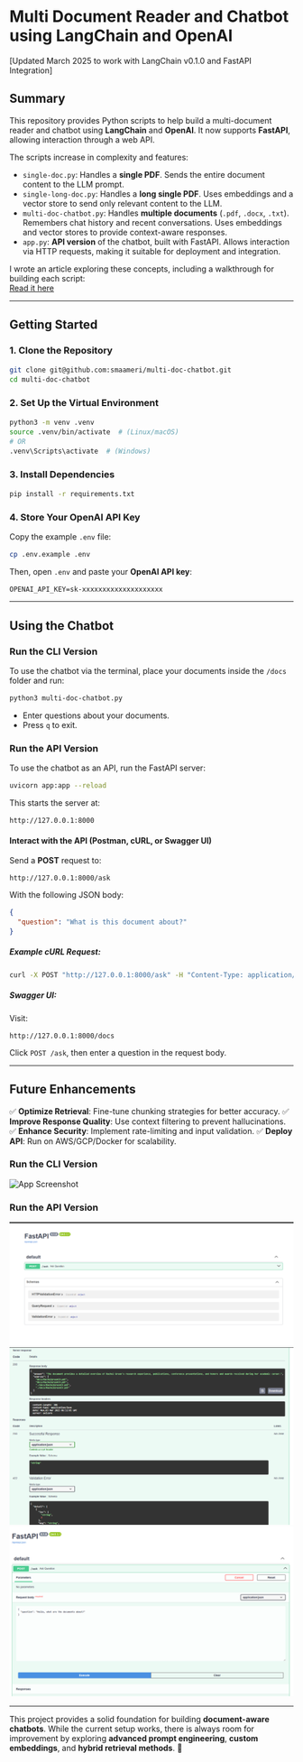 # Multi Document Reader and Chatbot using LangChain and OpenAI

[Updated March 2025 to work with LangChain v0.1.0 and FastAPI Integration]

## Summary
This repository provides Python scripts to help build a multi-document reader and chatbot using **LangChain** and **OpenAI**. It now supports **FastAPI**, allowing interaction through a web API.

The scripts increase in complexity and features:

- `single-doc.py`: Handles a **single PDF**. Sends the entire document content to the LLM prompt.
- `single-long-doc.py`: Handles a **long single PDF**. Uses embeddings and a vector store to send only relevant content to the LLM.
- `multi-doc-chatbot.py`: Handles **multiple documents** (`.pdf`, `.docx`, `.txt`). Remembers chat history and recent conversations. Uses embeddings and vector stores to provide context-aware responses.
- `app.py`: **API version** of the chatbot, built with FastAPI. Allows interaction via HTTP requests, making it suitable for deployment and integration.

I wrote an article exploring these concepts, including a walkthrough for building each script:  
[Read it here](https://medium.com/@ssmaameri/building-a-multi-document-reader-and-chatbot-with-langchain-and-chatgpt-d1864d47e339)

---

## Getting Started

### 1. Clone the Repository
```sh
git clone git@github.com:smaameri/multi-doc-chatbot.git
cd multi-doc-chatbot
```

### 2. Set Up the Virtual Environment
```sh
python3 -m venv .venv
source .venv/bin/activate  # (Linux/macOS)
# OR
.venv\Scripts\activate  # (Windows)
```

### 3. Install Dependencies
```sh
pip install -r requirements.txt
```

### 4. Store Your OpenAI API Key
Copy the example `.env` file:
```sh
cp .env.example .env
```
Then, open `.env` and paste your **OpenAI API key**:
```
OPENAI_API_KEY=sk-xxxxxxxxxxxxxxxxxxxx
```

---

## Using the Chatbot

### **Run the CLI Version**
To use the chatbot via the terminal, place your documents inside the `/docs` folder and run:
```sh
python3 multi-doc-chatbot.py
```
- Enter questions about your documents.
- Press `q` to exit.

### **Run the API Version**
To use the chatbot as an API, run the FastAPI server:
```sh
uvicorn app:app --reload
```
This starts the server at:
```
http://127.0.0.1:8000
```

#### **Interact with the API (Postman, cURL, or Swagger UI)**
Send a **POST** request to:
```
http://127.0.0.1:8000/ask
```
With the following JSON body:
```json
{
  "question": "What is this document about?"
}
```
##### Example cURL Request:
```sh
curl -X POST "http://127.0.0.1:8000/ask" -H "Content-Type: application/json" -d '{"question": "What is the document about?"}'
```
##### Swagger UI:
Visit:
```
http://127.0.0.1:8000/docs
```
Click `POST /ask`, then enter a question in the request body.

---

## Future Enhancements
✅ **Optimize Retrieval**: Fine-tune chunking strategies for better accuracy.
✅ **Improve Response Quality**: Use context filtering to prevent hallucinations.
✅ **Enhance Security**: Implement rate-limiting and input validation.
✅ **Deploy API**: Run on AWS/GCP/Docker for scalability.

### **Run the CLI Version**
![App Screenshot](./img/app-screenshot.png)

### **Run the API Version**
![App Screenshot](./img/api1.png)
![App Screenshot](./img/api2.png)
![App Screenshot](./img/api3.png)

---

This project provides a solid foundation for building **document-aware chatbots**. While the current setup works, there is always room for improvement by exploring **advanced prompt engineering**, **custom embeddings**, and **hybrid retrieval methods**. 🚀

